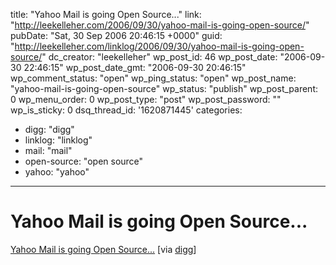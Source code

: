 title: "Yahoo Mail is going Open Source..."
link: "http://leekelleher.com/2006/09/30/yahoo-mail-is-going-open-source/"
pubDate: "Sat, 30 Sep 2006 20:46:15 +0000"
guid: "http://leekelleher.com/linklog/2006/09/30/yahoo-mail-is-going-open-source/"
dc_creator: "leekelleher"
wp_post_id: 46
wp_post_date: "2006-09-30 22:46:15"
wp_post_date_gmt: "2006-09-30 20:46:15"
wp_comment_status: "open"
wp_ping_status: "open"
wp_post_name: "yahoo-mail-is-going-open-source"
wp_status: "publish"
wp_post_parent: 0
wp_menu_order: 0
wp_post_type: "post"
wp_post_password: ""
wp_is_sticky: 0
dsq_thread_id: '1620871445'
categories:
  - digg: "digg"
  - linklog: "linklog"
  - mail: "mail"
  - open-source: "open source"
  - yahoo: "yahoo"

---

# Yahoo Mail is going Open Source...

<a href="http://news.yahoo.com/s/nm/20060930/tc_nm/yahoo_email_dc">Yahoo Mail is going Open Source...</a> [via <a href="http://digg.com/tech_news/Yahoo_Mail_is_going_Open_Source_invites_outside_developers">digg</a>]